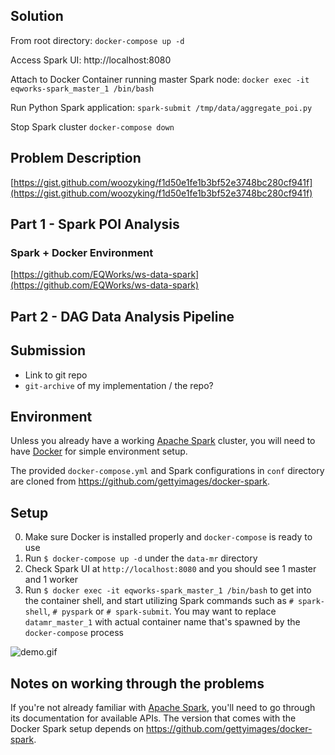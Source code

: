 ## Solution
From root directory:
`docker-compose up -d`

Access Spark UI:
http://localhost:8080

Attach to Docker Container running master Spark node:
`docker exec -it eqworks-spark_master_1 /bin/bash`

Run Python Spark application:
`spark-submit /tmp/data/aggregate_poi.py`

Stop Spark cluster
`docker-compose down`

## Problem Description
[https://gist.github.com/woozyking/f1d50e1fe1b3bf52e3748bc280cf941f](https://gist.github.com/woozyking/f1d50e1fe1b3bf52e3748bc280cf941f)

## Part 1 - Spark POI Analysis
### Spark + Docker Environment
[https://github.com/EQWorks/ws-data-spark](https://github.com/EQWorks/ws-data-spark)

## Part 2 - DAG Data Analysis Pipeline
## Submission
* Link to git repo
* `git-archive` of my implementation / the repo?


## Environment

Unless you already have a working [Apache Spark](http://spark.apache.org/) cluster, you will need to have [Docker](https://docs.docker.com/) for simple environment setup.

The provided `docker-compose.yml` and Spark configurations in `conf` directory are cloned from <https://github.com/gettyimages/docker-spark>.

## Setup

0. Make sure Docker is installed properly and `docker-compose` is ready to use
1. Run `$ docker-compose up -d` under the `data-mr` directory
2. Check Spark UI at `http://localhost:8080` and you should see 1 master and 1 worker
3. Run `$ docker exec -it eqworks-spark_master_1 /bin/bash` to get into the container shell, and start utilizing Spark commands such as `# spark-shell`, `# pyspark` or `# spark-submit`. You may want to replace `datamr_master_1` with actual container name that's spawned by the `docker-compose` process

![demo.gif](https://user-images.githubusercontent.com/2837532/27649289-4fdffd52-5bff-11e7-9236-0a1d063461cb.gif)

## Notes on working through the problems

If you're not already familiar with [Apache Spark](http://spark.apache.org/), you'll need to go through its documentation for available APIs. The version that comes with the Docker Spark setup depends on https://github.com/gettyimages/docker-spark.
